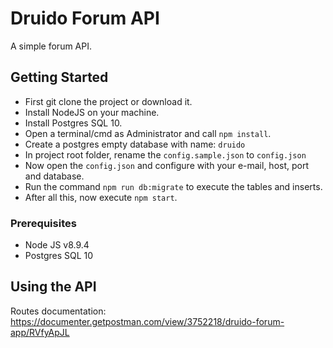 # Druido Forum API

A simple forum API.

## Getting Started

- First git clone the project or download it.
- Install NodeJS on your machine.
- Install Postgres SQL 10.
- Open a terminal/cmd as Administrator and call `npm install`.
- Create a postgres empty database with name: `druido`
- In project root folder, rename the `config.sample.json` to `config.json`
- Now open the `config.json` and configure with your e-mail, host, port and database.
- Run the command `npm run db:migrate` to execute the tables and inserts.
- After all this, now execute `npm start`.

### Prerequisites

- Node JS v8.9.4
- Postgres SQL 10

## Using the API

Routes documentation: https://documenter.getpostman.com/view/3752218/druido-forum-app/RVfyApJL
